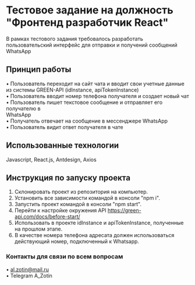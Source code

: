 # Тестовое задание на должность "Фронтенд разработчик React"

В рамках тестового задания требовалось разработать пользовательский интерфейс для
отправки и получений сообщений WhatsApp

## Принцип работы

• Пользователь переходит на сайт чата и вводит свои учетные данные из
системы GREEN-API (idInstance, apiTokenInstance)\
• Пользователь вводит номер телефона получателя и создает новый чат\
• Пользователь пишет текстовое сообщение и отправляет его получателю в\
WhatsApp\
• Получатель отвечает на сообщение в мессенджере WhatsApp\
• Пользователь видит ответ получателя в чате

## Использованные технологии

Javascript, React.js, Antdesign, Axios

## Инструкция по запуску проекта

1. Склонировать проект из репозитория на компьютер.
2. Установить все зависимости командой в консоли "npm i".
3. Запустить проект командой в консоли "npm start".
4. Перейти к настройке окружения API https://green-api.com/docs/before-start/
5. Использовать в проекте idInstance и apiTokenInstance, полученные на прошлом этапе.
6. В качестве номера телефона адресата должен использоваться действующий номер, подключенный к Whatsapp.

### Контакты для связи по всем вопросам

• al.zotin@mail.ru\
• Telegram A_Zotin
